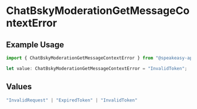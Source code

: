 # ChatBskyModerationGetMessageContextError

## Example Usage

```typescript
import { ChatBskyModerationGetMessageContextError } from "@speakeasy-api/bluesky/models/errors";

let value: ChatBskyModerationGetMessageContextError = "InvalidToken";
```

## Values

```typescript
"InvalidRequest" | "ExpiredToken" | "InvalidToken"
```